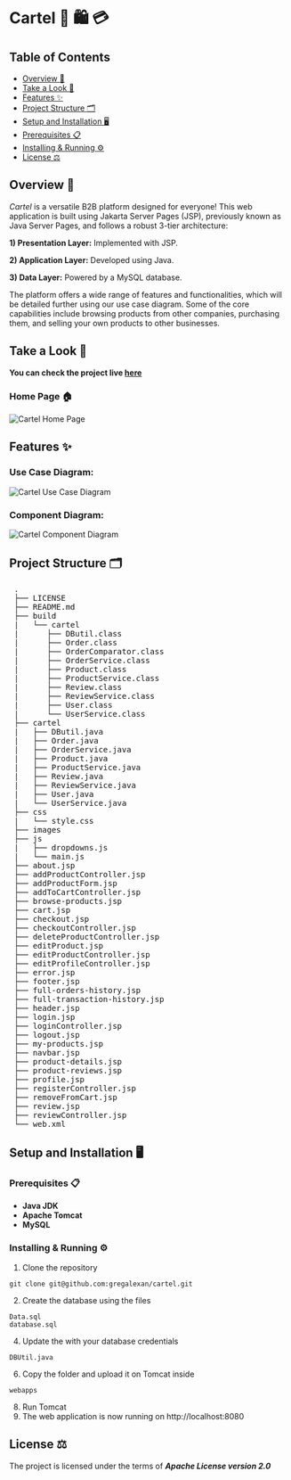 # Cartel 🛒 🛍️ 💳 

## Table of Contents
- [Overview :open_book:](#overview-open_book)
- [Take a Look :mag_right:](#take-a-look-mag_right)
- [Features :sparkles:](#features-sparkles)
- [Project Structure :card_index_dividers:](#project-structure-card_index_dividers)
- [Setup and Installation :desktop_computer:](#setup-and-installation-desktop_computer)
- [Prerequisites :clipboard:](#prerequisites-clipboard)
- [Installing & Running :gear:](#installing--running-gear)
- [License :balance_scale:](#license-balance_scale)
  
## Overview :open_book:
*Cartel* is a versatile B2B platform designed for everyone! This web application is built using Jakarta Server Pages (JSP), previously known as Java Server Pages, and follows a robust 3-tier architecture:  
  
  **1) Presentation Layer:** Implemented with JSP.  
    
  **2) Application Layer:** Developed using Java.  
    
  **3) Data Layer:** Powered by a MySQL database.  
    
The platform offers a wide range of features and functionalities, which will be detailed further using our use case diagram. Some of the core capabilities include browsing products from other companies, purchasing them, and selling your own products to other businesses.
  
## Take a Look :mag_right:
**You can check the project live [here](http://ism.dmst.aueb.gr/ismgroup58)**  

### Home Page :house: 
![Cartel Home Page](https://github.com/gregalexan/cartel/blob/main/images/homepage.png)  

## Features :sparkles:
### Use Case Diagram:  
![Cartel Use Case Diagram](https://github.com/gregalexan/cartel/blob/main/images/useCaseDiagram.png)
### Component Diagram:   
![Cartel Component Diagram](https://github.com/gregalexan/cartel/blob/main/images/componentDiagram.png)

    
## Project Structure :card_index_dividers:  
<pre>
 .
 ├── LICENSE
 ├── README.md
 ├── build
 |   └── cartel
 |      ├── DButil.class
 |      ├── Order.class
 |      ├── OrderComparator.class
 |      ├── OrderService.class
 |      ├── Product.class
 |      ├── ProductService.class
 |      ├── Review.class
 |      ├── ReviewService.class
 |      ├── User.class
 |      └── UserService.class
 ├── cartel
 |   ├── DButil.java
 |   ├── Order.java
 |   ├── OrderService.java
 |   ├── Product.java
 |   ├── ProductService.java
 |   ├── Review.java
 |   ├── ReviewService.java
 |   ├── User.java
 |   └── UserService.java
 ├── css
 |   └── style.css
 ├── images
 ├── js
 |   ├── dropdowns.js
 |   └── main.js
 ├── about.jsp
 ├── addProductController.jsp
 ├── addProductForm.jsp
 ├── addToCartController.jsp
 ├── browse-products.jsp
 ├── cart.jsp
 ├── checkout.jsp
 ├── checkoutController.jsp
 ├── deleteProductController.jsp
 ├── editProduct.jsp
 ├── editProductController.jsp
 ├── editProfileController.jsp
 ├── error.jsp
 ├── footer.jsp
 ├── full-orders-history.jsp
 ├── full-transaction-history.jsp
 ├── header.jsp
 ├── login.jsp
 ├── loginController.jsp
 ├── logout.jsp
 ├── my-products.jsp
 ├── navbar.jsp
 ├── product-details.jsp
 ├── product-reviews.jsp
 ├── profile.jsp 
 ├── registerController.jsp
 ├── removeFromCart.jsp
 ├── review.jsp
 ├── reviewController.jsp
 └── web.xml
</pre>
  
  
## Setup and Installation :desktop_computer:

### Prerequisites :clipboard:
- **Java JDK**
- **Apache Tomcat**
- **MySQL**

### Installing & Running :gear:
1) Clone the repository
```
git clone git@github.com:gregalexan/cartel.git
```
2) Create the database using the files
```
Data.sql
database.sql
```
4) Update the with your database credentials
```
DBUtil.java
```
6) Copy the folder and upload it on Tomcat inside
```
webapps
```
8) Run Tomcat
9) The web application is now running on http://localhost:8080

## License :balance_scale:
The project is licensed under the terms of ***Apache License version 2.0***
